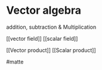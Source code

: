 # Vector algebra
addition, subtraction & Multiplication

[[vector field]]
[[scalar field]]

[[Vector product]]
[[Scalar product]]

#matte